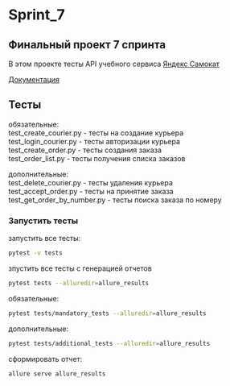 # Sprint_7
## Финальный проект 7 спринта
В этом проекте тесты API учебного сервиса [Яндекс Самокат](https://qa-scooter.praktikum-services.ru/)

[Документация](qa-scooter.praktikum-services.ru/docs/.)

## Тесты
обязательные:  
test_create_courier.py - тесты на создание курьера  
test_login_courier.py - тесты авторизации курьера  
test_create_order.py - тесты создания заказа  
test_order_list.py - тесты получения списка заказов  

дополнительные:  
test_delete_courier.py - тесты удаления курьера  
test_accept_order.py - тесты на принятие заказа  
test_get_order_by_number.py - тесты поиска заказа по номеру  

### Запустить тесты
запустить все тесты:
```bash
pytest -v tests
```
зпустить все тесты с генерацией отчетов  
```bash
pytest tests --alluredir=allure_results 
```
обязательные:
```bash
pytest tests/mandatory_tests --alluredir=allure_results 
```
дополнительные: 
```bash
pytest tests/additional_tests --alluredir=allure_results 
```
сформировать отчет:
```bash
allure serve allure_results 
```